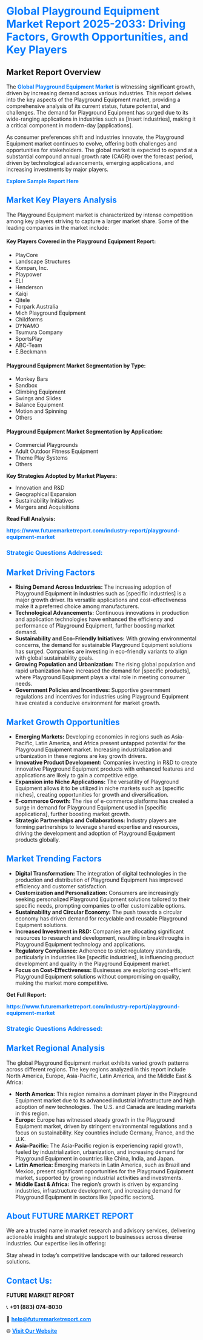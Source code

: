 <h1 style="color: #007BFF;">Global Playground Equipment Market Report 2025-2033: Driving Factors, Growth Opportunities, and Key Players</h1>

<section id="overview">
<h2>Market Report Overview</h2>
<p>The <a href="https://www.futuremarketreport.com/industry-report/playground-equipment-market" style="color: #007BFF; text-decoration: none;"><strong>Global Playground Equipment Market</strong></a> is witnessing significant growth, driven by increasing demand across various industries. This report delves into the key aspects of the Playground Equipment market, providing a comprehensive analysis of its current status, future potential, and challenges. The demand for Playground Equipment has surged due to its wide-ranging applications in industries such as [insert industries], making it a critical component in modern-day [applications].</p>
<p>As consumer preferences shift and industries innovate, the Playground Equipment market continues to evolve, offering both challenges and opportunities for stakeholders. The global market is expected to expand at a substantial compound annual growth rate (CAGR) over the forecast period, driven by technological advancements, emerging applications, and increasing investments by major players.</p>
</section>

<section id="overview">
<p><a href="https://www.futuremarketreport.com/request-sample/reportId=26567" style="color: #007BFF; text-decoration: none;"><strong>Explore Sample Report Here</strong></a></p>
</section>

<section id="key-players">
<h2 style="color: #007BFF;">Market Key Players Analysis</h2>
<p>The Playground Equipment market is characterized by intense competition among key players striving to capture a larger market share. Some of the leading companies in the market include:</p>
<h4>Key Players Covered in the Playground Equipment Report:</h4>
<ul><li>PlayCore</li><li>Landscape Structures</li><li>Kompan, Inc.</li><li>Playpower</li><li>ELI</li><li>Henderson</li><li>Kaiqi</li><li>Qitele</li><li>Forpark Australia</li><li>Mich Playground Equipment</li><li>Childforms</li><li>DYNAMO</li><li>Tsumura Company</li><li>SportsPlay</li><li>ABC-Team</li><li>E.Beckmann</li></ul>
<h4>Playground Equipment Market Segmentation by Type:</h4>
<ul><li>Monkey Bars</li><li>Sandbox</li><li>Climbing Equipment</li><li>Swings and Slides</li><li>Balance Equipment</li><li>Motion and Spinning</li><li>Others</li></ul>

<h4>Playground Equipment Market Segmentation by Application:</h4>
<ul><li>Commercial Playgrounds</li><li>Adult Outdoor Fitness Equipment</li><li>Theme Play Systems</li><li>Others</li></ul>
<p><strong>Key Strategies Adopted by Market Players:</strong></p>
<ul>
<li>Innovation and R&D</li>
<li>Geographical Expansion</li>
<li>Sustainability Initiatives</li>
<li>Mergers and Acquisitions</li>
</ul>
</section>

<section>
<p><strong>Read Full Analysis: </strong></p><a href="https://www.futuremarketreport.com/industry-report/playground-equipment-market" style="color: #007BFF; text-decoration: none;"><strong>https://www.futuremarketreport.com/industry-report/playground-equipment-market</strong></a>
<h3 style="color: #007BFF;">Strategic Questions Addressed:</h3>
</section>

<section id="driving-factors">
<h2 style="color: #007BFF;">Market Driving Factors</h2>
<ul>
<li><strong>Rising Demand Across Industries:</strong> The increasing adoption of Playground Equipment in industries such as [specific industries] is a major growth driver. Its versatile applications and cost-effectiveness make it a preferred choice among manufacturers.</li>
<li><strong>Technological Advancements:</strong> Continuous innovations in production and application technologies have enhanced the efficiency and performance of Playground Equipment, further boosting market demand.</li>
<li><strong>Sustainability and Eco-Friendly Initiatives:</strong> With growing environmental concerns, the demand for sustainable Playground Equipment solutions has surged. Companies are investing in eco-friendly variants to align with global sustainability goals.</li>
<li><strong>Growing Population and Urbanization:</strong> The rising global population and rapid urbanization have increased the demand for [specific products], where Playground Equipment plays a vital role in meeting consumer needs.</li>
<li><strong>Government Policies and Incentives:</strong> Supportive government regulations and incentives for industries using Playground Equipment have created a conducive environment for market growth.</li>
</ul>
</section>

<section id="growth-opportunities">
<h2 style="color: #007BFF;">Market Growth Opportunities</h2>
<ul>
<li><strong>Emerging Markets:</strong> Developing economies in regions such as Asia-Pacific, Latin America, and Africa present untapped potential for the Playground Equipment market. Increasing industrialization and urbanization in these regions are key growth drivers.</li>
<li><strong>Innovative Product Development:</strong> Companies investing in R&D to create innovative Playground Equipment products with enhanced features and applications are likely to gain a competitive edge.</li>
<li><strong>Expansion into Niche Applications:</strong> The versatility of Playground Equipment allows it to be utilized in niche markets such as [specific niches], creating opportunities for growth and diversification.</li>
<li><strong>E-commerce Growth:</strong> The rise of e-commerce platforms has created a surge in demand for Playground Equipment used in [specific applications], further boosting market growth.</li>
<li><strong>Strategic Partnerships and Collaborations:</strong> Industry players are forming partnerships to leverage shared expertise and resources, driving the development and adoption of Playground Equipment products globally.</li>
</ul>
</section>

<section id="trending-factors">
<h2 style="color: #007BFF;">Market Trending Factors</h2>
<ul>
<li><strong>Digital Transformation:</strong> The integration of digital technologies in the production and distribution of Playground Equipment has improved efficiency and customer satisfaction.</li>
<li><strong>Customization and Personalization:</strong> Consumers are increasingly seeking personalized Playground Equipment solutions tailored to their specific needs, prompting companies to offer customizable options.</li>
<li><strong>Sustainability and Circular Economy:</strong> The push towards a circular economy has driven demand for recyclable and reusable Playground Equipment solutions.</li>
<li><strong>Increased Investment in R&D:</strong> Companies are allocating significant resources to research and development, resulting in breakthroughs in Playground Equipment technology and applications.</li>
<li><strong>Regulatory Compliance:</strong> Adherence to strict regulatory standards, particularly in industries like [specific industries], is influencing product development and quality in the Playground Equipment market.</li>
<li><strong>Focus on Cost-Effectiveness:</strong> Businesses are exploring cost-efficient Playground Equipment solutions without compromising on quality, making the market more competitive.</li>
</ul>
</section>

<section>
<p><strong>Get Full Report: </strong></p><a href="https://www.futuremarketreport.com/industry-report/playground-equipment-market" style="color: #007BFF; text-decoration: none;"><strong>https://www.futuremarketreport.com/industry-report/playground-equipment-market</strong></a>
<h3 style="color: #007BFF;">Strategic Questions Addressed:</h3>
</section>


<section id="regional-analysis">
<h2 style="color: #007BFF;">Market Regional Analysis</h2>
<p>The global Playground Equipment market exhibits varied growth patterns across different regions. The key regions analyzed in this report include North America, Europe, Asia-Pacific, Latin America, and the Middle East & Africa:</p>
<ul>
<li><strong>North America:</strong> This region remains a dominant player in the Playground Equipment market due to its advanced industrial infrastructure and high adoption of new technologies. The U.S. and Canada are leading markets in this region.</li>
<li><strong>Europe:</strong> Europe has witnessed steady growth in the Playground Equipment market, driven by stringent environmental regulations and a focus on sustainability. Key countries include Germany, France, and the U.K.</li>
<li><strong>Asia-Pacific:</strong> The Asia-Pacific region is experiencing rapid growth, fueled by industrialization, urbanization, and increasing demand for Playground Equipment in countries like China, India, and Japan.</li>
<li><strong>Latin America:</strong> Emerging markets in Latin America, such as Brazil and Mexico, present significant opportunities for the Playground Equipment market, supported by growing industrial activities and investments.</li>
<li><strong>Middle East & Africa:</strong> The region’s growth is driven by expanding industries, infrastructure development, and increasing demand for Playground Equipment in sectors like [specific sectors].</li>
</ul>
</section>

<footer>
<h2 style="color: #007BFF;">About FUTURE MARKET REPORT</h2>
<p>We are a trusted name in market research and advisory services, delivering actionable insights and strategic support to businesses across diverse industries. Our expertise lies in offering:</p>

<p>Stay ahead in today’s competitive landscape with our tailored research solutions.</p>

<h2 style="color: #007BFF;">Contact Us:</h2>
<p><strong>FUTURE MARKET REPORT</strong></p>
<p>📞 <strong>+91 (883) 074-8030</strong></p>
<p>📧 <strong><a href="mailto:help@futuremarketreport.com" style="color: #007BFF;">help@futuremarketreport.com</a></strong></p>
<p>🌐 <strong><a href="https://www.futuremarketreport.com/" style="color: #007BFF;">Visit Our Website</a></strong></p>
</footer>